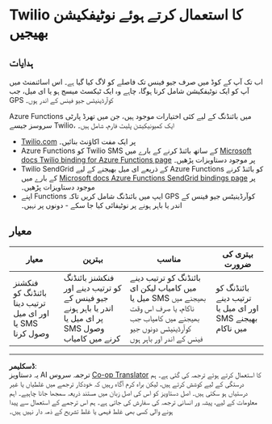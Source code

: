 <!--
CO_OP_TRANSLATOR_METADATA:
{
  "original_hash": "5cb65a6ec4387ed177e145347e8e308e",
  "translation_date": "2025-08-27T00:41:36+00:00",
  "source_file": "3-transport/lessons/4-geofences/assignment.md",
  "language_code": "ur"
}
-->
# Twilio کا استعمال کرتے ہوئے نوٹیفکیشن بھیجیں

## ہدایات

اب تک آپ کے کوڈ میں صرف جیو فینس تک فاصلے کو لاگ کیا گیا ہے۔ اس اسائنمنٹ میں آپ کو ایک نوٹیفکیشن شامل کرنا ہوگا، چاہے وہ ایک ٹیکسٹ میسج ہو یا ای میل، جب GPS کوآرڈینیٹس جیو فینس کے اندر ہوں۔

Azure Functions میں بائنڈنگ کے لیے کئی اختیارات موجود ہیں، جن میں تھرڈ پارٹی سروسز جیسے Twilio، ایک کمیونیکیشن پلیٹ فارم، شامل ہیں۔

* [Twilio.com](https://www.twilio.com) پر ایک مفت اکاؤنٹ بنائیں۔
* Azure Functions کو Twilio SMS کے ساتھ بائنڈ کرنے کے بارے میں [Microsoft docs Twilio binding for Azure Functions page](https://docs.microsoft.com/azure/azure-functions/functions-bindings-twilio?WT.mc_id=academic-17441-jabenn&tabs=python) پر موجود دستاویزات پڑھیں۔
* Twilio SendGrid کے ذریعے ای میل بھیجنے کے لیے Azure Functions کو بائنڈ کرنے کے بارے میں [Microsoft docs Azure Functions SendGrid bindings page](https://docs.microsoft.com/azure/azure-functions/functions-bindings-sendgrid?WT.mc_id=academic-17441-jabenn&tabs=python) پر موجود دستاویزات پڑھیں۔
* اپنے Functions ایپ میں بائنڈنگ شامل کریں تاکہ GPS کوآرڈینیٹس جیو فینس کے اندر یا باہر ہونے پر نوٹیفائی کیا جا سکے - دونوں پر نہیں۔

## معیار

| معیار | بہترین | مناسب | بہتری کی ضرورت |
| ------ | ------- | ------- | --------------- |
| فنکشنز بائنڈنگ کو ترتیب دینا اور ای میل یا SMS وصول کرنا | فنکشنز بائنڈنگ کو ترتیب دینے اور جیو فینس کے اندر یا باہر ہونے پر ای میل یا SMS وصول کرنے میں کامیاب | بائنڈنگ کو ترتیب دینے میں کامیاب لیکن ای میل یا SMS بھیجنے میں ناکام، یا صرف اس وقت بھیجنے میں کامیاب جب کوآرڈینیٹس دونوں جیو فینس کے اندر اور باہر ہوں | بائنڈنگ کو ترتیب دینے اور ای میل یا SMS بھیجنے میں ناکام |

---

**ڈسکلیمر**:  
یہ دستاویز AI ترجمہ سروس [Co-op Translator](https://github.com/Azure/co-op-translator) کا استعمال کرتے ہوئے ترجمہ کی گئی ہے۔ ہم درستگی کے لیے کوشش کرتے ہیں، لیکن براہ کرم آگاہ رہیں کہ خودکار ترجمے میں غلطیاں یا غیر درستیاں ہو سکتی ہیں۔ اصل دستاویز کو اس کی اصل زبان میں مستند ذریعہ سمجھا جانا چاہیے۔ اہم معلومات کے لیے، پیشہ ور انسانی ترجمہ کی سفارش کی جاتی ہے۔ ہم اس ترجمے کے استعمال سے پیدا ہونے والی کسی بھی غلط فہمی یا غلط تشریح کے ذمہ دار نہیں ہیں۔